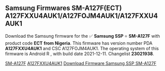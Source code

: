 <h2>Samsung Firmwares SM-A127F(ECT) A127FXXU4AUK1/A127FOJM4AUK1/A127FXXU4AUK1</h2>
Download the Samsung firmware for the ✅ <strong>Samsung SSP </strong> ⭐ <strong>SM-A127F</strong> with product code <strong>ECT</strong> <strong> from Nigeria</strong>. This firmware has version number PDA <strong>A127FXXU4AUK1</strong> and CSC A127FOJM4AUK1. The operating system of this firmware is Android R , with build date 2021-12-11. Changelist <strong>23021938</strong>.


[SM-A127F](https://samfirm.shop/samsung/model/SM-A127F)
[A127FXXU4AUK1](https://samfirm.shop/samsung/pda/A127FXXU4AUK1)
[Download Firmware Samsung SSP SM-A127F](https://samfirm.shop/samsung/firmware/481726)
